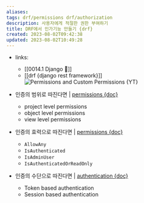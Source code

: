 ```yaml
---
aliases: 
tags: drf/permissions drf/authorization
description: 사용자에게 적절한 권한 부여하기
title: DRF에서 인가기능 만들기 {drf}
created: 2023-08-02T09:42:38
updated: 2023-08-02T10:49:28
---
```

- links:
	- [[0014.1 Django 🎈]]
	- [[drf {django rest framework}]]  
![Permissions and Custom Permissions {YT}](https://youtu.be/5AOn0BmSXyE)

- 인증의 범위로 따진다면 | [permissions {doc}](https://www.django-rest-framework.org/api-guide/permissions/#setting-the-permission-policy)
	- project level permissions
	- object level permissions
	- view level permissions
- 인증의 효력으로 따진다면 | [permissions {doc}](https://www.django-rest-framework.org/api-guide/permissions/)
	- `AllowAny`
	- `IsAuthenticated`
	- `IsAdminUser`
	- `IsAuthenticatedOrReadOnly`
- 인증의 수단으로 따진다면 | [authentication {doc}](https://www.django-rest-framework.org/api-guide/authentication/#api-reference)
	- Token based authentication
	- Session based authentication
